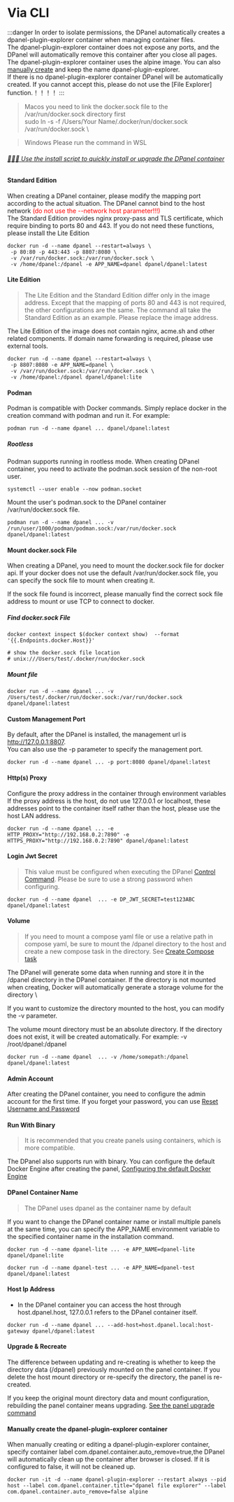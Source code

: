 # Via CLI

:::danger
 In order to isolate permissions, the DPanel automatically creates a dpanel-plugin-explorer container when managing container files. \
The dpanel-plugin-explorer container does not expose any ports, and the DPanel will automatically remove this container after you close all pages.\
The dpanel-plugin-explorer container uses the alpine image. You can also [manually create](/docs/en-US/install/docker#manually-create-the-dpanel-plugin-explorer-container) and keep the name dpanel-plugin-explorer.\
If there is no dpanel-plugin-explorer container DPanel will be automatically created. If you cannot accept this, please do not use the [File Explorer] function.！！！！ 
:::

> Macos you need to link the docker.sock file to the /var/run/docker.sock directory first\
> sudo ln -s -f /Users/Your Name/.docker/run/docker.sock /var/run/docker.sock \

> Windows Please run the command in WSL

###### [:rocket::rocket::rocket: Use the install script to quickly install or upgrade the DPanel container](/docs/en-US/install/shell)

#### Standard Edition

When creating a DPanel container, please modify the mapping port according to the actual situation. The DPanel cannot bind to the host network <span style="color: red"> (do not use the --network host parameter!!!) </span> \
The Standard Edition provides nginx proxy-pass and TLS certificate, which require binding to ports 80 and 443. If you do not need these functions, please install the Lite Edition

```
docker run -d --name dpanel --restart=always \
 -p 80:80 -p 443:443 -p 8807:8080 \
 -v /var/run/docker.sock:/var/run/docker.sock \
 -v /home/dpanel:/dpanel -e APP_NAME=dpanel dpanel/dpanel:latest
```

#### Lite Edition

> The Lite Edition and the Standard Edition differ only in the image address. Except that the mapping of ports 80 and 443 is not required, the other configurations are the same. The command all take the Standard Edition as an example. Please replace the image address.

The Lite Edition of the image does not contain nginx, acme.sh and other related components. If domain name forwarding is required, please use external tools.


```
docker run -d --name dpanel --restart=always \
 -p 8807:8080 -e APP_NAME=dpanel \
 -v /var/run/docker.sock:/var/run/docker.sock \
 -v /home/dpanel:/dpanel dpanel/dpanel:lite
 ```

#### Podman

Podman is compatible with Docker commands. Simply replace docker in the creation command with podman and run it. For example:

```
podman run -d --name dpanel ... dpanel/dpanel:latest
```

##### Rootless

Podman supports running in rootless mode. When creating DPanel container, you need to activate the podman.sock session of the non-root user.

```
systemctl --user enable --now podman.socket
```

Mount the user's podman.sock to the DPanel container /var/run/docker.sock file.

```
podman run -d --name dpanel ... -v /run/user/1000/podman/podman.sock:/var/run/docker.sock dpanel/dpanel:latest
```

#### Mount docker.sock File

When creating a DPanel, you need to mount the docker.sock file for docker api. If your docker does not use the default /var/run/docker.sock file, you can specify the sock file to mount when creating it.

If the sock file found is incorrect, please manually find the correct sock file address to mount or use TCP to connect to docker.

##### Find docker.sock File

```
docker context inspect $(docker context show)  --format '{{.Endpoints.docker.Host}}'

# show the docker.sock file location
# unix:///Users/test/.docker/run/docker.sock
```

##### Mount file

```
docker run -d --name dpanel ... -v /Users/test/.docker/run/docker.sock:/var/run/docker.sock dpanel/dpanel:latest
```

#### Custom Management Port

By default, after the DPanel is installed, the management url is http://127.0.0.1:8807. \
You can also use the -p parameter to specify the management port.

```
docker run -d --name dpanel ... -p port:8080 dpanel/dpanel:latest
```

#### Http(s) Proxy

Configure the proxy address in the container through environment variables \
If the proxy address is the host, do not use 127.0.0.1 or localhost, these addresses point to the container itself rather than the host, please use the host LAN address.

```
docker run -d --name dpanel ... -e HTTP_PROXY="http://192.168.0.2:7890" -e HTTPS_PROXY="http://192.168.0.2:7890" dpanel/dpanel:latest
```

#### Login Jwt Secret

> This value must be configured when executing the DPanel [Control Command](/docs/en-US/install/ctrl). Please be sure to use a strong password when configuring.

```
docker run -d --name dpanel  ... -e DP_JWT_SECRET=test123ABC  dpanel/dpanel:latest
```

#### Volume

> If you need to mount a compose yaml file or use a relative path in compose yaml, be sure to mount the /dpanel directory to the host and create a new compose task in the directory. See [Create Compose task](/manual/compose/create?id=通过挂载存储路径的方式创建)

The DPanel will generate some data when running and store it in the /dpanel directory in the DPanel container. If the directory is not mounted when creating, Docker will automatically generate a storage volume for the directory \

If you want to customize the directory mounted to the host, you can modify the -v parameter.

The volume mount directory must be an absolute directory. If the directory does not exist, it will be created automatically. For example: -v /root/dpanel:/dpanel

```
docker run -d --name dpanel  ... -v /home/somepath:/dpanel dpanel/dpanel:latest
```

#### Admin Account

After creating the DPanel container, you need to configure the admin account for the first time. If you forget your password, you can use [Reset Username and Password](/install/ctrl?id=重置管理员用户)


#### Run With Binary

> It is recommended that you create panels using containers, which is more compatible.

The DPanel also supports run with binary. You can configure the default Docker Engine after creating the panel, [Configuring the default Docker Engine](/manual/setting/docker-env?id=配置默认-docker-环境)

#### DPanel Container Name

> The DPanel uses dpanel as the container name by default

If you want to change the DPanel container name or install multiple panels at the same time, you can specify the APP_NAME environment variable to the specified container name in the installation command.

```
docker run -d --name dpanel-lite ... -e APP_NAME=dpanel-lite dpanel/dpanel:lite
```

```
docker run -d --name dpanel-test ... -e APP_NAME=dpanel-test dpanel/dpanel:latest
```

#### Host Ip Address

- In the DPanel container you can access the host through host.dpanel.host, 127.0.0.1 refers to the DPanel container itself.

```
docker run -d --name dpanel ... --add-host=host.dpanel.local:host-gateway dpanel/dpanel:latest
```

#### Upgrade & Recreate

The difference between updating and re-creating is whether to keep the directory data (/dpanel) previously mounted on the panel container. If you delete the host mount directory or re-specify the directory, the panel is re-created.

If you keep the original mount directory data and mount configuration, rebuilding the panel container means upgrading. [See the panel upgrade command](/manual/setting/upgrade)

#### Manually create the dpanel-plugin-explorer container

When manually creating or editing a dpanel-plugin-explorer container, specify container label com.dpanel.container.auto_remove=true,the DPanel will automatically clean up the container after browser is closed. If it is configured to false, it will not be cleaned up.

```
docker run -it -d --name dpanel-plugin-explorer --restart always --pid host --label com.dpanel.container.title="dpanel file explorer" --label com.dpanel.container.auto_remove=false alpine
```